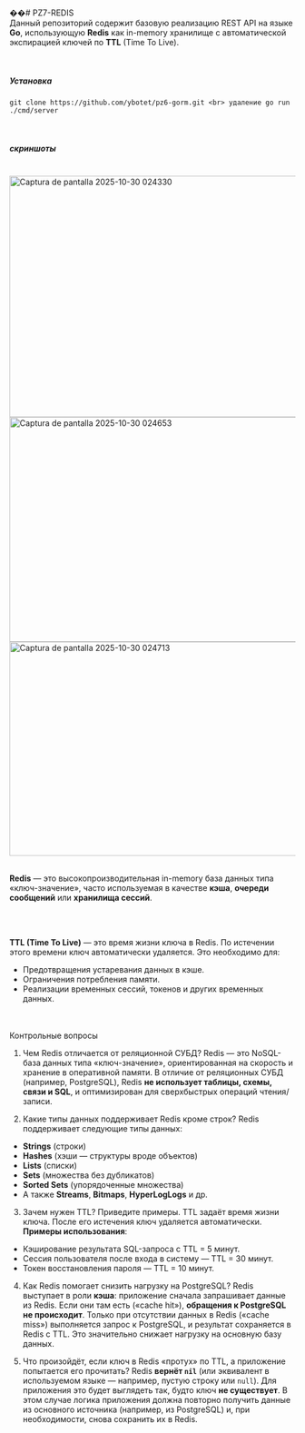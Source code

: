 ��#   P Z 7 - R E D I S 
<br>
Данный репозиторий содержит базовую реализацию REST API на языке **Go**, использующую **Redis** как in-memory хранилище с автоматической экспирацией ключей по **TTL** (Time To Live).

 <br>
<h5>Установка </h5>
 

`
git clone https://github.com/ybotet/pz6-gorm.git <br>
удаление go run ./cmd/server
`

<br>
<h5>скриншоты</h5>
<br>
<img width="1138" height="425" alt="Captura de pantalla 2025-10-30 024330" src="https://github.com/user-attachments/assets/9067c1db-4842-4f5f-a23a-3d815dc2eb56" />
<br>
<img width="1131" height="396" alt="Captura de pantalla 2025-10-30 024653" src="https://github.com/user-attachments/assets/4d8e7812-b90f-41d5-b712-75c6f178a9e6" />
<br>
<img width="1142" height="377" alt="Captura de pantalla 2025-10-30 024713" src="https://github.com/user-attachments/assets/ef28c799-1f7a-4cb1-adcb-132e31ad3459" />
<br>
<br>

<a>**Redis** — это высокопроизводительная in-memory база данных типа «ключ-значение», часто используемая в качестве **кэша**, **очереди сообщений** или **хранилища сессий**.</a>

<br><br>

**TTL (Time To Live)** — это время жизни ключа в Redis. По истечении этого времени ключ автоматически удаляется. Это необходимо для:
- Предотвращения устаревания данных в кэше.
- Ограничения потребления памяти.
- Реализации временных сессий, токенов и других временных данных.

<br><br>
Контрольные вопросы

1. Чем Redis отличается от реляционной СУБД?
Redis — это NoSQL-база данных типа «ключ-значение», ориентированная на скорость и хранение в оперативной памяти. В отличие от реляционных СУБД (например, PostgreSQL), Redis **не использует таблицы, схемы, связи и SQL**, и оптимизирован для сверхбыстрых операций чтения/записи.

2. Какие типы данных поддерживает Redis кроме строк?
Redis поддерживает следующие типы данных:
- **Strings** (строки)
- **Hashes** (хэши — структуры вроде объектов)
- **Lists** (списки)
- **Sets** (множества без дубликатов)
- **Sorted Sets** (упорядоченные множества)
- А также **Streams**, **Bitmaps**, **HyperLogLogs** и др.

3. Зачем нужен TTL? Приведите примеры.
TTL задаёт время жизни ключа. После его истечения ключ удаляется автоматически.  
**Примеры использования**:
- Кэширование результата SQL-запроса с TTL = 5 минут.
- Сессия пользователя после входа в систему — TTL = 30 минут.
- Токен восстановления пароля — TTL = 10 минут.

4. Как Redis помогает снизить нагрузку на PostgreSQL?
Redis выступает в роли **кэша**: приложение сначала запрашивает данные из Redis. Если они там есть («cache hit»), **обращения к PostgreSQL не происходит**. Только при отсутствии данных в Redis («cache miss») выполняется запрос к PostgreSQL, и результат сохраняется в Redis с TTL. Это значительно снижает нагрузку на основную базу данных.

5. Что произойдёт, если ключ в Redis «протух» по TTL, а приложение попытается его прочитать?
Redis **вернёт `nil`** (или эквивалент в используемом языке — например, пустую строку или `null`). Для приложения это будет выглядеть так, будто ключ **не существует**. В этом случае логика приложения должна повторно получить данные из основного источника (например, из PostgreSQL) и, при необходимости, снова сохранить их в Redis.
